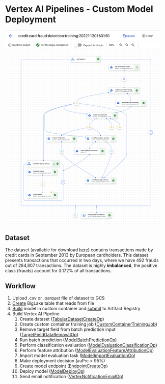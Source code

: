 # Vertex AI Pipelines - Custom Model Deployment

![Successful pipeline execution graph](/imgs/successful_pipeline_graph.png)

## Dataset
The dataset (available for download [here](https://www.kaggle.com/datasets/mlg-ulb/creditcardfraud)) contains transactions made by credit cards in September 2013 by European cardholders. This dataset presents transactions that occurred in two days, where we have 492 frauds out of 284,807 transactions. The dataset is highly __imbalanced__, the positive class (frauds) account for 0.172% of all transactions.

## Workflow
1. Upload .csv or .parquet file of dataset to GCS
2. [Create](https://cloud.google.com/bigquery/docs/query-cloud-storage-using-biglake) BigLake table that reads from file 
2. [Build](https://cloud.google.com/sdk/gcloud/reference/builds/submit) model in custom container and [submit](https://cloud.google.com/artifact-registry/docs/docker/pushing-and-pulling) to Artifact Registry
3. Build Vertex AI Pipeline
    1. Create dataset ([TabularDatasetCreateOp](https://google-cloud-pipeline-components.readthedocs.io/page/google_cloud_pipeline_components.v1.dataset.html#google_cloud_pipeline_components.v1.dataset.TabularDatasetCreateOp))
    2. Create custom container training job ([CustomContainerTrainingJob](https://cloud.google.com/python/docs/reference/aiplatform/latest/google.cloud.aiplatform.CustomContainerTrainingJob))
    3. Remove target field from batch prediction input ([TargetFieldDataRemovalOp](https://google-cloud-pipeline-components.readthedocs.io/en/google-cloud-pipeline-components-1.0.27/google_cloud_pipeline_components.experimental.evaluation.html#google_cloud_pipeline_components.experimental.evaluation.TargetFieldDataRemoverOp))
    4. Run batch prediction ([ModelBatchPredictionOp](https://google-cloud-pipeline-components.readthedocs.io/page/google_cloud_pipeline_components.v1.batch_predict_job.html#google_cloud_pipeline_components.v1.batch_predict_job.ModelBatchPredictOp))
    5. Perform classification evaluation ([ModelEvaluationClassificationOp](https://google-cloud-pipeline-components.readthedocs.io/en/google-cloud-pipeline-components-1.0.27/google_cloud_pipeline_components.experimental.evaluation.html#google_cloud_pipeline_components.experimental.evaluation.ModelEvaluationClassificationOp)) 
    6. Perform feature attribution ([ModelEvaluationFeatureAttributionOp](https://google-cloud-pipeline-components.readthedocs.io/en/google-cloud-pipeline-components-1.0.27/google_cloud_pipeline_components.experimental.evaluation.html#google_cloud_pipeline_components.experimental.evaluation.ModelEvaluationFeatureAttributionOp))
    7. Import model evaluation task ([ModelImportEvaluationOp](https://google-cloud-pipeline-components.readthedocs.io/en/google-cloud-pipeline-components-1.0.27/google_cloud_pipeline_components.experimental.evaluation.html#google_cloud_pipeline_components.experimental.evaluation.ModelImportEvaluationOp))
    8. Make deployment decision (auPrc > 95%)
    9. Create model endpoint ([EndpointCreateOp](https://google-cloud-pipeline-components.readthedocs.io/page/google_cloud_pipeline_components.v1.endpoint.html#google_cloud_pipeline_components.v1.endpoint.EndpointCreateOp))
    10. Deploy model ([ModelDeployOp](https://google-cloud-pipeline-components.readthedocs.io/page/google_cloud_pipeline_components.v1.endpoint.html#google_cloud_pipeline_components.v1.endpoint.ModelDeployOp))
    11. Send email notification ([VertexNotificationEmailOp](https://cloud.google.com/vertex-ai/docs/pipelines/email-notification-component))
  
  
